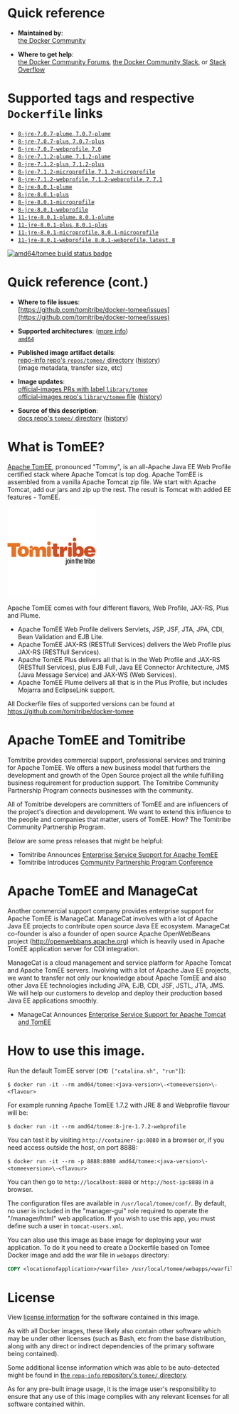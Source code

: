 <!--

********************************************************************************

WARNING:

    DO NOT EDIT "tomee/README.md"

    IT IS AUTO-GENERATED

    (from the other files in "tomee/" combined with a set of templates)

********************************************************************************

-->

# Quick reference

-	**Maintained by**:  
	[the Docker Community](https://github.com/tomitribe/docker-tomee)

-	**Where to get help**:  
	[the Docker Community Forums](https://forums.docker.com/), [the Docker Community Slack](http://dockr.ly/slack), or [Stack Overflow](https://stackoverflow.com/search?tab=newest&q=docker)

# Supported tags and respective `Dockerfile` links

-	[`8-jre-7.0.7-plume`, `7.0.7-plume`](https://github.com/tomitribe/docker-tomee/blob/c7642e963c08920560906159e126ea22b9ada61d/TomEE-7.0/jre8/plume/Dockerfile)
-	[`8-jre-7.0.7-plus`, `7.0.7-plus`](https://github.com/tomitribe/docker-tomee/blob/c7642e963c08920560906159e126ea22b9ada61d/TomEE-7.0/jre8/plus/Dockerfile)
-	[`8-jre-7.0.7-webprofile`, `7.0`](https://github.com/tomitribe/docker-tomee/blob/c7642e963c08920560906159e126ea22b9ada61d/TomEE-7.0/jre8/webprofile/Dockerfile)
-	[`8-jre-7.1.2-plume`, `7.1.2-plume`](https://github.com/tomitribe/docker-tomee/blob/c7642e963c08920560906159e126ea22b9ada61d/TomEE-7.1/jre8/plume/Dockerfile)
-	[`8-jre-7.1.2-plus`, `7.1.2-plus`](https://github.com/tomitribe/docker-tomee/blob/c7642e963c08920560906159e126ea22b9ada61d/TomEE-7.1/jre8/plus/Dockerfile)
-	[`8-jre-7.1.2-microprofile`, `7.1.2-microprofile`](https://github.com/tomitribe/docker-tomee/blob/c7642e963c08920560906159e126ea22b9ada61d/TomEE-7.1/jre8/microprofile/Dockerfile)
-	[`8-jre-7.1.2-webprofile`, `7.1.2-webprofile`, `7`, `7.1`](https://github.com/tomitribe/docker-tomee/blob/c7642e963c08920560906159e126ea22b9ada61d/TomEE-7.1/jre8/webprofile/Dockerfile)
-	[`8-jre-8.0.1-plume`](https://github.com/tomitribe/docker-tomee/blob/c7642e963c08920560906159e126ea22b9ada61d/TomEE-8.0/jre8/plume/Dockerfile)
-	[`8-jre-8.0.1-plus`](https://github.com/tomitribe/docker-tomee/blob/c7642e963c08920560906159e126ea22b9ada61d/TomEE-8.0/jre8/plus/Dockerfile)
-	[`8-jre-8.0.1-microprofile`](https://github.com/tomitribe/docker-tomee/blob/c7642e963c08920560906159e126ea22b9ada61d/TomEE-8.0/jre8/microprofile/Dockerfile)
-	[`8-jre-8.0.1-webprofile`](https://github.com/tomitribe/docker-tomee/blob/c7642e963c08920560906159e126ea22b9ada61d/TomEE-8.0/jre8/webprofile/Dockerfile)
-	[`11-jre-8.0.1-plume`, `8.0.1-plume`](https://github.com/tomitribe/docker-tomee/blob/c7642e963c08920560906159e126ea22b9ada61d/TomEE-8.0/jre11/plume/Dockerfile)
-	[`11-jre-8.0.1-plus`, `8.0.1-plus`](https://github.com/tomitribe/docker-tomee/blob/c7642e963c08920560906159e126ea22b9ada61d/TomEE-8.0/jre11/plus/Dockerfile)
-	[`11-jre-8.0.1-microprofile`, `8.0.1-microprofile`](https://github.com/tomitribe/docker-tomee/blob/c7642e963c08920560906159e126ea22b9ada61d/TomEE-8.0/jre11/microprofile/Dockerfile)
-	[`11-jre-8.0.1-webprofile`, `8.0.1-webprofile`, `latest`, `8`](https://github.com/tomitribe/docker-tomee/blob/c7642e963c08920560906159e126ea22b9ada61d/TomEE-8.0/jre11/webprofile/Dockerfile)

[![amd64/tomee build status badge](https://img.shields.io/jenkins/s/https/doi-janky.infosiftr.net/job/multiarch/job/amd64/job/tomee.svg?label=amd64/tomee%20%20build%20job)](https://doi-janky.infosiftr.net/job/multiarch/job/amd64/job/tomee/)

# Quick reference (cont.)

-	**Where to file issues**:  
	[https://github.com/tomitribe/docker-tomee/issues](https://github.com/tomitribe/docker-tomee/issues)

-	**Supported architectures**: ([more info](https://github.com/docker-library/official-images#architectures-other-than-amd64))  
	[`amd64`](https://hub.docker.com/r/amd64/tomee/)

-	**Published image artifact details**:  
	[repo-info repo's `repos/tomee/` directory](https://github.com/docker-library/repo-info/blob/master/repos/tomee) ([history](https://github.com/docker-library/repo-info/commits/master/repos/tomee))  
	(image metadata, transfer size, etc)

-	**Image updates**:  
	[official-images PRs with label `library/tomee`](https://github.com/docker-library/official-images/pulls?q=label%3Alibrary%2Ftomee)  
	[official-images repo's `library/tomee` file](https://github.com/docker-library/official-images/blob/master/library/tomee) ([history](https://github.com/docker-library/official-images/commits/master/library/tomee))

-	**Source of this description**:  
	[docs repo's `tomee/` directory](https://github.com/docker-library/docs/tree/master/tomee) ([history](https://github.com/docker-library/docs/commits/master/tomee))

# What is TomEE?

[Apache TomEE](http://tomee.apache.org/), pronounced "Tommy", is an all-Apache Java EE Web Profile certified stack where Apache Tomcat is top dog. Apache TomEE is assembled from a vanilla Apache Tomcat zip file. We start with Apache Tomcat, add our jars and zip up the rest. The result is Tomcat with added EE features - TomEE.

![logo](https://raw.githubusercontent.com/docker-library/docs/4a10a52c08621b68c1b1b53b561f819d9e78c2e0/tomee/logo.png)

Apache TomEE comes with four different flavors, Web Profile, JAX-RS, Plus and Plume.

-	Apache TomEE Web Profile delivers Servlets, JSP, JSF, JTA, JPA, CDI, Bean Validation and EJB Lite.
-	Apache TomEE JAX-RS (RESTfull Services) delivers the Web Profile plus JAX-RS (RESTfull Services).
-	Apache TomEE Plus delivers all that is in the Web Profile and JAX-RS (RESTfull Services), plus EJB Full, Java EE Connector Architecture, JMS (Java Message Service) and JAX-WS (Web Services).
-	Apache TomEE Plume delivers all that is in the Plus Profile, but includes Mojarra and EclipseLink support.

All Dockerfile files of supported versions can be found at https://github.com/tomitribe/docker-tomee

# Apache TomEE and Tomitribe

Tomitribe provides commercial support, professional services and training for Apache TomEE. We offers a new business model that furthers the development and growth of the Open Source project all the while fulfilling business requirement for production support. The Tomitribe Community Partnership Program connects businesses with the community.

All of Tomitribe developers are committers of TomEE and are influencers of the project's direction and development. We want to extend this influence to the people and companies that matter, users of TomEE. How? The Tomitribe Community Partnership Program.

Below are some press releases that might be helpful:

-	Tomitribe Announces [Enterprise Service Support for Apache TomEE](http://www.tomitribe.com/company/press/tomitribe_enterprise_service_support_for_apache_tomee_javaone_2013/)
-	Tomitribe Introduces [Community Partnership Program Conference](http://www.tomitribe.com/company/press/tomitribe-introduces-community-partnership-program-and-presents-java-ee-sessions-at-javaone-2014-conference/)

# Apache TomEE and ManageCat

Another commercial support company provides enterprise support for Apache TomEE is ManageCat. ManageCat involves with a lot of Apache Java EE projects to contribute open source Java EE ecosystem. ManageCat co-founder is also a founder of open source Apache OpenWebBeans project (http://openwebbans.apache.org) which is heavily used in Apache TomEE application server for CDI integration.

ManageCat is a cloud management and service platform for Apache Tomcat and Apache TomEE servers. Involving with a lot of Apache Java EE projects, we want to transfer not only our knowledge about Apache TomEE and also other Java EE technologies including JPA, EJB, CDI, JSF, JSTL, JTA, JMS. We will help our customers to develop and deploy their production based Java EE applications smoothly.

-	ManageCat Announces [Enterprise Service Support for Apache Tomcat and TomEE](http://managecat.com/index.php/enterprise-tomcat-support)

# How to use this image.

Run the default TomEE server (`CMD ["catalina.sh", "run"]`):

```console
$ docker run -it --rm amd64/tomee:<java-version>\-<tomeeversion>\-<flavour>
```

For example running Apache TomEE 1.7.2 with JRE 8 and Webprofile flavour will be:

```console
$ docker run -it --rm amd64/tomee:8-jre-1.7.2-webprofile
```

You can test it by visiting `http://container-ip:8080` in a browser or, if you need access outside the host, on port 8888:

```console
$ docker run -it --rm -p 8888:8080 amd64/tomee:<java-version>\-<tomeeversion>\-<flavour>
```

You can then go to `http://localhost:8888` or `http://host-ip:8888` in a browser.

The configuration files are available in `/usr/local/tomee/conf/`. By default, no user is included in the "manager-gui" role required to operate the "/manager/html" web application. If you wish to use this app, you must define such a user in `tomcat-users.xml`.

You can also use this image as base image for deploying your war application. To do it you need to create a Dockerfile based on Tomee Docker image and add the war file in `webapps` directory:

```dockerfile
COPY <locationofapplication>/<warfile> /usr/local/tomee/webapps/<warfile>
```

# License

View [license information](http://www.apache.org/licenses/LICENSE-2.0) for the software contained in this image.

As with all Docker images, these likely also contain other software which may be under other licenses (such as Bash, etc from the base distribution, along with any direct or indirect dependencies of the primary software being contained).

Some additional license information which was able to be auto-detected might be found in [the `repo-info` repository's `tomee/` directory](https://github.com/docker-library/repo-info/tree/master/repos/tomee).

As for any pre-built image usage, it is the image user's responsibility to ensure that any use of this image complies with any relevant licenses for all software contained within.
